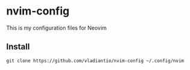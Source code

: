 # nvim-config

This is my configuration files for Neovim

## Install

```
git clone https://github.com/vladiantio/nvim-config ~/.config/nvim
```
